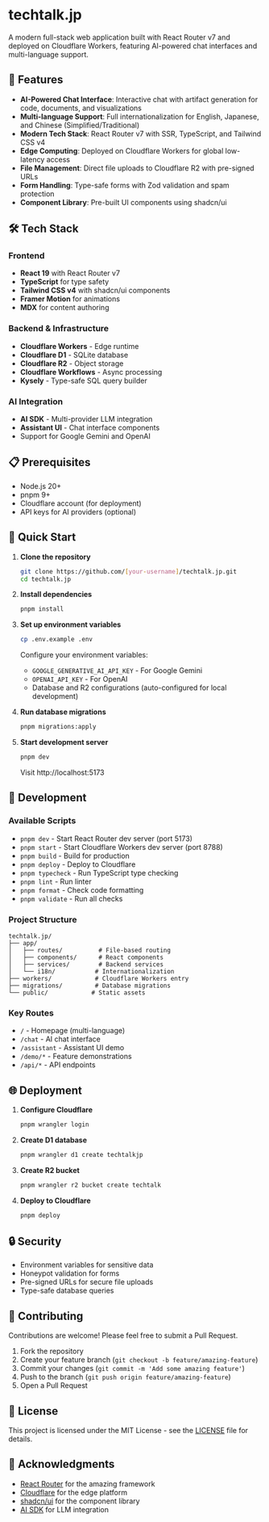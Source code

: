 # techtalk.jp

A modern full-stack web application built with React Router v7 and deployed on Cloudflare Workers, featuring AI-powered chat interfaces and multi-language support.

## 🚀 Features

- **AI-Powered Chat Interface**: Interactive chat with artifact generation for code, documents, and visualizations
- **Multi-language Support**: Full internationalization for English, Japanese, and Chinese (Simplified/Traditional)
- **Modern Tech Stack**: React Router v7 with SSR, TypeScript, and Tailwind CSS v4
- **Edge Computing**: Deployed on Cloudflare Workers for global low-latency access
- **File Management**: Direct file uploads to Cloudflare R2 with pre-signed URLs
- **Form Handling**: Type-safe forms with Zod validation and spam protection
- **Component Library**: Pre-built UI components using shadcn/ui

## 🛠️ Tech Stack

### Frontend

- **React 19** with React Router v7
- **TypeScript** for type safety
- **Tailwind CSS v4** with shadcn/ui components
- **Framer Motion** for animations
- **MDX** for content authoring

### Backend & Infrastructure

- **Cloudflare Workers** - Edge runtime
- **Cloudflare D1** - SQLite database
- **Cloudflare R2** - Object storage
- **Cloudflare Workflows** - Async processing
- **Kysely** - Type-safe SQL query builder

### AI Integration

- **AI SDK** - Multi-provider LLM integration
- **Assistant UI** - Chat interface components
- Support for Google Gemini and OpenAI

## 📋 Prerequisites

- Node.js 20+
- pnpm 9+
- Cloudflare account (for deployment)
- API keys for AI providers (optional)

## 🚀 Quick Start

1. **Clone the repository**

   ```bash
   git clone https://github.com/[your-username]/techtalk.jp.git
   cd techtalk.jp
   ```

2. **Install dependencies**

   ```bash
   pnpm install
   ```

3. **Set up environment variables**

   ```bash
   cp .env.example .env
   ```

   Configure your environment variables:

   - `GOOGLE_GENERATIVE_AI_API_KEY` - For Google Gemini
   - `OPENAI_API_KEY` - For OpenAI
   - Database and R2 configurations (auto-configured for local development)

4. **Run database migrations**

   ```bash
   pnpm migrations:apply
   ```

5. **Start development server**

   ```bash
   pnpm dev
   ```

   Visit http://localhost:5173

## 🔧 Development

### Available Scripts

- `pnpm dev` - Start React Router dev server (port 5173)
- `pnpm start` - Start Cloudflare Workers dev server (port 8788)
- `pnpm build` - Build for production
- `pnpm deploy` - Deploy to Cloudflare
- `pnpm typecheck` - Run TypeScript type checking
- `pnpm lint` - Run linter
- `pnpm format` - Check code formatting
- `pnpm validate` - Run all checks

### Project Structure

```
techtalk.jp/
├── app/
│   ├── routes/          # File-based routing
│   ├── components/      # React components
│   ├── services/        # Backend services
│   └── i18n/           # Internationalization
├── workers/            # Cloudflare Workers entry
├── migrations/         # Database migrations
└── public/            # Static assets
```

### Key Routes

- `/` - Homepage (multi-language)
- `/chat` - AI chat interface
- `/assistant` - Assistant UI demo
- `/demo/*` - Feature demonstrations
- `/api/*` - API endpoints

## 🌐 Deployment

1. **Configure Cloudflare**

   ```bash
   pnpm wrangler login
   ```

2. **Create D1 database**

   ```bash
   pnpm wrangler d1 create techtalkjp
   ```

3. **Create R2 bucket**

   ```bash
   pnpm wrangler r2 bucket create techtalk
   ```

4. **Deploy to Cloudflare**
   ```bash
   pnpm deploy
   ```

## 🔒 Security

- Environment variables for sensitive data
- Honeypot validation for forms
- Pre-signed URLs for secure file uploads
- Type-safe database queries

## 🤝 Contributing

Contributions are welcome! Please feel free to submit a Pull Request.

1. Fork the repository
2. Create your feature branch (`git checkout -b feature/amazing-feature`)
3. Commit your changes (`git commit -m 'Add some amazing feature'`)
4. Push to the branch (`git push origin feature/amazing-feature`)
5. Open a Pull Request

## 📝 License

This project is licensed under the MIT License - see the [LICENSE](LICENSE) file for details.

## 🙏 Acknowledgments

- [React Router](https://reactrouter.com/) for the amazing framework
- [Cloudflare](https://cloudflare.com/) for the edge platform
- [shadcn/ui](https://ui.shadcn.com/) for the component library
- [AI SDK](https://sdk.vercel.ai/) for LLM integration
